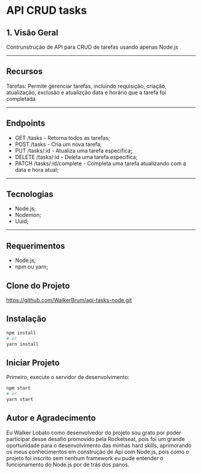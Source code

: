 # API CRUD tasks

## 1. Visão Geral
Contrunstrução de API para CRUD de tarefas usando apenas Node.js

<hr>

## Recursos
Tarefas: Permite gerenciar tarefas, incluindo requisição, criação, atualização, exclusão e atualizção data e horário que a tarefa foi completada
<hr>

## Endpoints
- GET /tasks - Retorna todos as tarefas;
- POST /tasks - Cria um nova tarefa;
- PUT /tasks/:id - Atualiza uma tarefa específica;
- DELETE /tasks/:id - Deleta uma tarefa específica;
- PATCH /tasks/:id/complete - Completa uma tarefa atualizando com a data e hora atual;


<hr>

## Tecnologias
- Node.js;
- Nodemon;
- Uuid;

<hr>

## **Requerimentos**
- Node.js;
- npm ou yarn;

## **Clone do Projeto**
https://github.com/WalkerBrum/api-tasks-node.git

## **Instalação**
```bash
npm install
# or
yarn install
```

## Iniciar Projeto

Primeiro, execute o servidor de desenvolvimento:

```bash
npm start
# or
yarn start
```

## **Autor e Agradecimento**
Eu Walker Lobato como desenvolvedor do projeto sou grato por poder participar desse desafio promovido pela Rocketseat, pois foi um grande oportunidade para o desenvolvimento das minhas hard skills, aprimorando os meus conhecimentos em construção de Api com Node.js, pois como o projeto foi inscrito sem nenhum framework eu pude entender o funcionamento do Node.js por de trás dos panos.